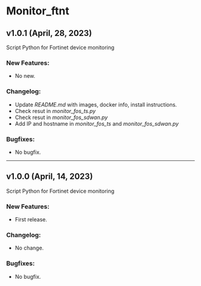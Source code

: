 # **Monitor_ftnt**
## **v1.0.1 (April, 28, 2023)**
Script Python for Fortinet device monitoring

### New Features:
- No new.  
### Changelog:
- Update *README.md* with images, docker info, install instructions. 
- Check resut in *monitor_fos_ts.py*
- Check resut in *monitor_fos_sdwan.py*
- Add IP and hostname in *monitor_fos_ts* and *monitor_fos_sdwan.py*
### Bugfixes:
- No bugfix.

***

## **v1.0.0 (April, 14, 2023)**
Script Python for Fortinet device monitoring

### New Features:
- First release.  
### Changelog:
- No change.
### Bugfixes:
- No bugfix.
